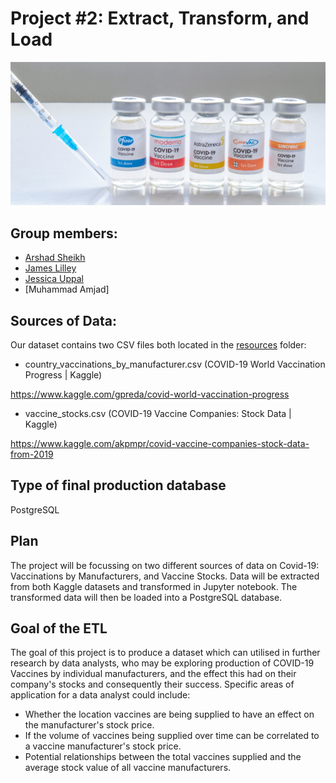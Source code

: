 # Project #2: Extract, Transform, and Load

![Covid_vaccine.jpg](Covid_vaccine.jpg)

## Group members: 
* [Arshad Sheikh](https://github.com/ashsams18)
* [James Lilley](https://github.com/jimbleslilley)
* [Jessica Uppal](https://github.com/JessicaUppal)
* [Muhammad Amjad]


## Sources of Data:

Our dataset contains two CSV files both located in the [resources](resources/) folder:

* country_vaccinations_by_manufacturer.csv (COVID-19 World Vaccination Progress | Kaggle)

https://www.kaggle.com/gpreda/covid-world-vaccination-progress


* vaccine_stocks.csv (COVID-19 Vaccine Companies: Stock Data | Kaggle)

https://www.kaggle.com/akpmpr/covid-vaccine-companies-stock-data-from-2019


## Type of final production database
PostgreSQL

## Plan
The project will be focussing on two different sources of data on Covid-19: Vaccinations by Manufacturers, and Vaccine Stocks. Data will be extracted from both Kaggle datasets and transformed in Jupyter notebook. The transformed data will then be loaded into a PostgreSQL database. 


## Goal of the ETL 

The goal of this project is to produce a dataset which can utilised in further research by data analysts, who may be exploring production of COVID-19 Vaccines by individual manufacturers, and the effect this had on their company's stocks and consequently their success. Specific areas of application for a data analyst could include: 

* Whether the location vaccines are being supplied to have an effect on the manufacturer's stock price. 
* If the volume of vaccines being supplied over time can be correlated to a vaccine manufacturer's stock price. 
* Potential relationships between the total vaccines supplied and the average stock value of all vaccine manufacturers. 

